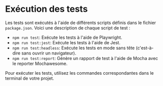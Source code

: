 # Exécution des tests

Les tests sont exécutés à l'aide de différents scripts définis dans le fichier `package.json`. Voici une description de chaque script de test :

- `npm run test`: Exécute les tests à l'aide de Playwright.
- `npm run test:jest`: Exécute les tests à l'aide de Jest.
- `npm run test:headless`: Exécute les tests en mode sans tête (c'est-à-dire sans ouvrir un navigateur).
- `npm run test:report`: Génère un rapport de test à l'aide de Mocha avec le reporter Mochawesome.

Pour exécuter les tests, utilisez les commandes correspondantes dans le terminal de votre projet.
